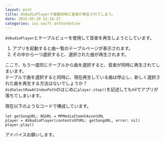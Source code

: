 ```yaml
---
layout: post
title: AVAudioPlayerで複数同時に音楽が再生されてしまう。
date: 2015-05-29 13:16:27
categories: ios swift avfoundation
---
```

<p><code>AVAudioPlayer</code>とテーブルビューを使用して音楽を再生しようとしています。</p>

<ol>
<li>アプリを起動すると曲一覧のテーブルページが表示されます。</li>
<li>その中から一つ選択すると、選択された曲が再生されます。</li>
</ol>

<p>ここで、もう一度同じテーブルから曲を選択すると、音楽が同時に再生されてしまいます。<br>
テーブルで曲を選択すると同時に、現在再生している曲は停止し、新しく選択された曲を再生する方法はないでしょうか？<br>
<code>didSelectRowAtIndexPath</code>のはじめに<code>player.stop()</code>を記述してもnilでアプリが落ちてしまいます。</p>

<p>現在以下のようなコードで構成しています。</p>

<pre><code>let getSongURL: NSURL = MPMediaItemのAssetURL
player = AVAudioPlayer(contentsOfURL: getSongURL, error: nil)
player.play()
</code></pre>

<p>アドバイスお願いします。</p>
